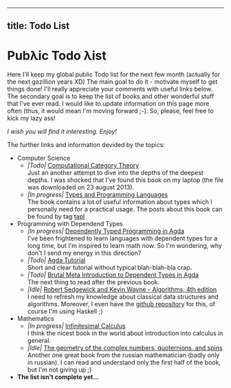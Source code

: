 --------------------
title: Todo List
--------------------

# Pub&lambda;ic Todo &lambda;ist

Here I'll keep my global public Todo list for the next few month (actually for the next gazillion years XD)
The main goal to do it - motivate myself to get things done! I'll really appreciate your comments with useful links below.
The secondary goal is to keep the list of books and other wonderful stuff that I've ever read.
I would like to update information on this page more often (thus, it would mean I'm moving forward ;-). So, please, feel free to kick my lazy ass!

*I wish you will find it interesting. Enjoy!*

The further links and information devided by the topics:

- Computer Science
    - *|Todo|* [Computational Category Theory](http://www.cs.man.ac.uk/~david/categories/book/book.pdf)  
      Just an another attempt to dive into the depths of the deepest depths.
      I was shocked that I've found this book on my laptop (the file was downloaded on 23 august 2013).
    - *|In progress|* [Types and Programming Languages](http://www.cis.upenn.edu/~bcpierce/tapl/)  
      The book contains a lot of useful information about types which I personally need for a practical usage.
      The posts about this book can be found by tag [tapl](/tags/tapl.html)
- Programming with Dependend Types
    - *|In progress|* [Dependently Typed Programming in Agda](http://www.cse.chalmers.se/~ulfn/papers/afp08/tutorial.pdf)  
      I've been frightened to learn languages with dependent types for a long time, but I'm inspired to learn math now.
      So I'm wondering, why don't I send my energy in this direction?
    - *|Todo|* [Agda Tutorial](http://people.inf.elte.hu/divip/AgdaTutorial/Index.html)  
      Short and clear tutorial without typical blah-blah-bla crap. 
    - *|Todo|* [Brutal Meta Introduction to Dependent Types in Agda](http://oxij.org/note/BrutalDepTypes/)  
      The next thing to read after the previous book.
    - *|Idle|* [Robert Sedgewick and Kevin Wayne - Algorithms, 4th edition](http://algs4.cs.princeton.edu/home/)  
      I need to refresh my knowledge about classical data structures and algorithms. Moreover, I even have the [github repository](https://github.com/grouzen/coursera-algorithms) for this, of course I'm using Haskell ;)
- Mathematics
    - *|In progress|* [Infinitesimal Calculus](http://www.amazon.com/Infinitesimal-Calculus-Dover-Books-Mathematics/dp/0486428869)  
    I think the nicest book in the world about introduction into calculus in general.
    - *|Idle|* [The geometry of the complex numbers, quoternions, and spins](http://www.mccme.ru/free-books/izdano/2002/VIA-kvatern.pdf)  
    Another one great book from the russian mathematician (badly only in russian). I can read and understand only the first half of the book, but I'm not giving up ;)
- **The list isn't complete yet...**
